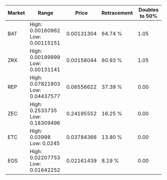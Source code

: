 | Market | Range | Price| Retracement | Doubles to 50% |
| --- | --- | --- | --- | --- |
| BAT | High: 0.00160962<br />Low: 0.00115151 | 0.00131304 | 64.74 % | 1.05 |
| ZRX | High: 0.00199999<br />Low: 0.00131141 | 0.00158044 | 60.93 % | 1.05 |
| REP | High: 0.07821903<br />Low: 0.04437577 | 0.06556622 | 37.39 % | 0.00 |
| ZEC | High: 0.2533735<br />Low: 0.18309496 | 0.24195552 | 16.25 % | 0.00 |
| ETC | High: 0.03998<br />Low: 0.0245 | 0.03784366 | 13.80 % | 0.00 |
| EOS | High: 0.02207753<br />Low: 0.01642252 | 0.02161439 | 8.19 % | 0.00 |
